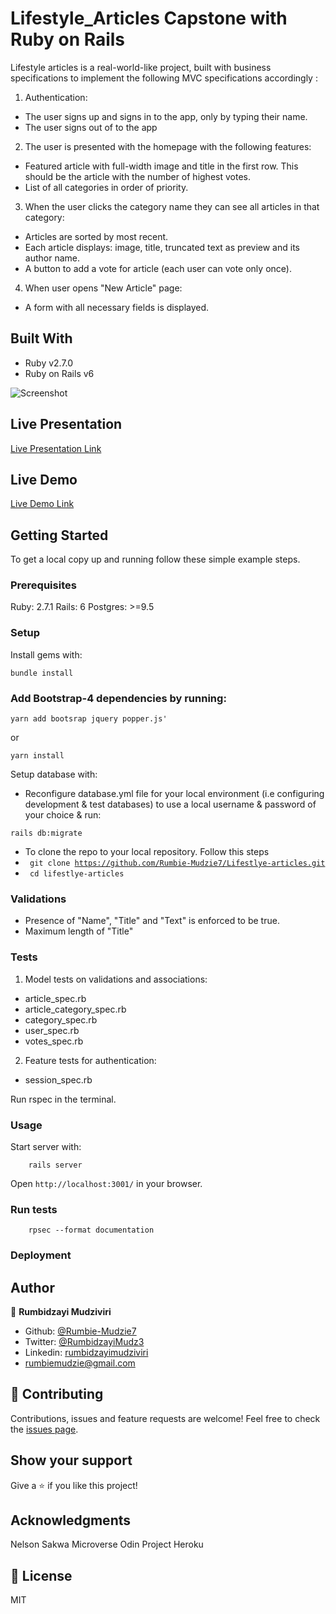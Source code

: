 # Lifestyle_Articles Capstone with Ruby on Rails
Lifestyle articles is a real-world-like project, built with business specifications to implement the following MVC specifications accordingly :

1.  Authentication:
-   The user signs up and signs in to the app, only by typing their name.
-   The user signs out of to the app

2.  The user is presented with the homepage with the following features:
-   Featured article with full-width image and title in the first row. This should be the article 
    with the number of highest votes.
-   List of all categories in order of priority.

3.  When the user clicks the category name they can see all articles in that category:
-   Articles are sorted by most recent.
-   Each article displays: image, title, truncated text as preview and its author name.
-   A button to add a vote for article (each user can vote only once).

4.  When user opens "New Article" page:
-   A form with all necessary fields is displayed.

## Built With

- Ruby v2.7.0
- Ruby on Rails v6

![Screenshot](ruemotors.png)

## Live Presentation

[Live Presentation Link](https://www.loom.com/share/7f0103f79300496bb1d8078959b20aab)

## Live Demo

[Live Demo Link](https://rue-motors.herokuapp.com/)

## Getting Started

To get a local copy up and running follow these simple example steps.

### Prerequisites

Ruby: 2.7.1
Rails: 6
Postgres: >=9.5

### Setup

Install gems with:

```
bundle install
```

### Add Bootstrap-4 dependencies by running:

```
yarn add bootsrap jquery popper.js'
```

or

```
yarn install
```

Setup database with:

- Reconfigure database.yml file for your local environment (i.e configuring development & test databases) to use a local username & password of your choice & run:

```
rails db:migrate
```
- To clone the repo to your local repository. Follow this steps
- <code> git clone https://github.com/Rumbie-Mudzie7/Lifestlye-articles.git</code>
- <code> cd lifestlye-articles</code>

### Validations
-   Presence of "Name", "Title" and "Text" is enforced to be true.
-   Maximum length of "Title"

### Tests
1.  Model tests on validations and associations:
-   article_spec.rb
-   article_category_spec.rb
-   category_spec.rb
-   user_spec.rb
-   votes_spec.rb

2.  Feature tests for authentication:
-   session_spec.rb

Run rspec in the terminal.

### Usage

Start server with:

```
    rails server
```

Open `http://localhost:3001/` in your browser.

### Run tests

```
    rpsec --format documentation
```

### Deployment



## Author

:bust_in_silhouette: **Rumbidzayi Mudziviri**
- Github: [@Rumbie-Mudzie7](https://github.com/Rumbie-Mudzie7)
- Twitter: [@RumbidzayiMudz3](https://twitter.com/RumbidzayiMudz3)
- Linkedin: [rumbidzayimudziviri](https://www.linkedin.com/in/rumbidzayi-mudziviri)
- rumbiemudzie@gmail.com

## :handshake: Contributing

Contributions, issues and feature requests are welcome!
Feel free to check the [issues page](issues/).

## Show your support

Give a :star:️ if you like this project!

## Acknowledgments
Nelson Sakwa
Microverse
Odin Project
Heroku

## :memo: License

MIT